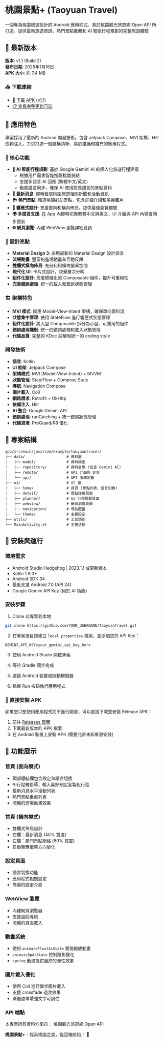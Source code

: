 # 桃園景點+ (Taoyuan Travel)

一個專為桃園旅遊設計的 Android 應用程式，基於桃園觀光旅遊網 Open API 所打造，提供最新旅遊資訊、熱門景點推薦和 AI 智能行程規劃的完整旅遊體驗

## 📱 最新版本
**版本**: v1.1 (Build 2)  
**發布日期**: 2025年1月16日  
**APK 大小**: 約 7.4 MB

### 📥 下載連結
- [📱 下載 APK (v1.1)](https://github.com/YOUR_USERNAME/TaoyuanTravel/releases/latest)
- [📋 查看完整更新日誌](https://github.com/YOUR_USERNAME/TaoyuanTravel/releases)

## 📱 應用特色
專案採用了最新的 Android 開發技術，包含 Jetpack Compose、MVI 架構、Hilt 依賴注入，力求打造一個結構清晰、易於維護和擴充的應用程式。

### 🌟 核心功能
- **🤖 AI 智能行程規劃**: 基於 Google Gemini AI 的個人化旅遊行程建議
  - 根據用戶需求智能推薦桃園景點
  - 支援多語言 AI 回應 (繁體中文/英文)
  - 動態語言同步，確保 AI 使用對應語言的景點資料
- **📰 最新消息**: 即時獲取桃園旅遊相關新聞和活動資訊
- **🏞️ 熱門景點**: 精選桃園必訪景點，包含詳細介紹和美麗圖片
- **📱 響應式設計**: 支援直向和橫向佈局，提供最佳瀏覽體驗
- **🌍 多語言支援**: 在 App 內即時切換繁體中文與英文，UI 介面與 API 內容會同步更新
- **🌐 網頁瀏覽**: 內建 WebView 瀏覽詳細資訊

### 🎨 設計亮點
- **Material Design 3**: 採用最新的 Material Design 設計語言
- **流暢動畫**: 豐富的進場動畫和互動反饋
- **雙欄式橫向佈局**: 充分利用橫向螢幕空間
- **現代化 UI**: 卡片式設計，視覺層次分明
- **組件化設計**: 高度模組化的 Composable 組件，提升可重用性
- **完善錯誤處理**: 統一的載入和錯誤狀態管理

### 🏗️ 架構特色
- **MVI 模式**: 採用 Model-View-Intent 架構，確保單向資料流
- **狀態集中管理**: 使用 StateFlow 進行響應式狀態管理
- **組件化設計**: 將大型 Composable 拆分為小型、可重用的組件
- **錯誤處理機制**: 統一的錯誤處理和載入狀態管理
- **代碼品質**: 完整的 KDoc 註解和統一的 coding style

### 開發技術
- **語言**: Kotlin
- **UI 框架**: Jetpack Compose
- **架構模式**: MVI (Model-View-Intent) + MVVM
- **狀態管理**: StateFlow + Compose State
- **導航**: Navigation Compose
- **圖片載入**: Coil
- **網路請求**: Retrofit + OkHttp
- **依賴注入**: Hilt
- **AI 整合**: Google Gemini API
- **錯誤處理**: runCatching + 統一錯誤狀態管理
- **代碼混淆**: ProGuard/R8 優化

## 📂 專案結構

```
app/src/main/java/com/example/taoyuantravel/
├── data/                   # 資料層
│   ├── model/              # 資料模型
│   ├── repository/         # 資料倉庫 (包含 Gemini AI)
│   ├── remote/             # API 介面與 DTO
│   └── api/                # API 服務定義
├── ui/                     # UI 層
│   ├── home/               # 首頁 (景點列表、語言切換)
│   ├── detail/             # 景點詳情頁面
│   ├── planner/            # AI 行程規劃頁面
│   ├── webview/            # 網頁瀏覽頁面
│   ├── navigation/         # 導航配置
│   └── theme/              # 主題設定
├── utils/                  # 工具類別
└── MainActivity.kt         # 主要活動
```

## 🚀 安裝與運行

### 環境需求
- Android Studio Hedgehog | 2023.1.1 或更新版本
- Kotlin 1.9.0+
- Android SDK 34
- 最低支援 Android 7.0 (API 24)
- Google Gemini API Key (用於 AI 功能)

### 安裝步驟
1. Clone 此專案到本地
```bash
git clone https://github.com/YOUR_USERNAME/TaoyuanTravel.git
```

2. 在專案根目錄建立 `local.properties` 檔案，並添加您的 API Key：
```properties
GEMINI_API_KEY=your_gemini_api_key_here
```

3. 使用 Android Studio 開啟專案

4. 等待 Gradle 同步完成

5. 連接 Android 裝置或啟動模擬器

6. 點擊 Run 按鈕執行應用程式

### 📱 直接安裝 APK
如果您只想使用應用程式而不進行開發，可以直接下載並安裝 Release APK：
1. 前往 [Releases 頁面](https://github.com/YOUR_USERNAME/TaoyuanTravel/releases)
2. 下載最新版本的 APK 檔案
3. 在 Android 裝置上安裝 APK (需要允許未知來源安裝)

## 📱 功能展示

### 首頁 (直向模式)
- 頂部導航欄包含設定和語言切換
- AI行程規劃師，輸入喜好制定客製化行程
- 最新消息水平滾動列表
- 熱門景點垂直列表
- 流暢的進場動畫效果

### 首頁 (橫向模式)
- 雙欄式佈局設計
- 左欄：最新消息 (40% 寬度)
- 右欄：熱門景點網格 (60% 寬度)
- 自動響應螢幕方向變化

### 設定頁面
- 語言切換功能
- 應用程式相關設定
- 簡潔的設定介面

### WebView 瀏覽
- 內建網頁瀏覽器
- 支援返回導航
- 流暢的頁面載入

### 動畫系統
- 使用 `animateFloatAsState` 實現縮放動畫
- `animateDpAsState` 控制陰影變化
- `spring` 動畫提供自然的彈性效果

### 圖片載入優化
- 使用 Coil 進行異步圖片載入
- 支援 crossfade 過渡效果
- 漸層遮罩增強文字可讀性


### API 端點
本專案所有資料均來自：
桃園觀光旅遊網 Open API





**桃園景點+** - 探索桃園之美，從這裡開始！ 🌸
